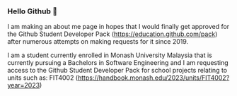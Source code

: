 ### Hello Github 👋

I am making an about me page in hopes that I would finally get approved for the Github Student Developer Pack (https://education.github.com/pack)
after numerous attempts on making requests for it since 2019.

I am a student currently enrolled in Monash University Malaysia that is currently pursuing a Bachelors in Software Engineering and I am requesting
access to the Github Student Developer Pack for school projects relating to units such as: FIT4002 (https://handbook.monash.edu/2023/units/FIT4002?year=2023)

<!--
**ychi0014/ychi0014** is a ✨ _special_ ✨ repository because its `README.md` (this file) appears on your GitHub profile.

Here are some ideas to get you started:


-->
